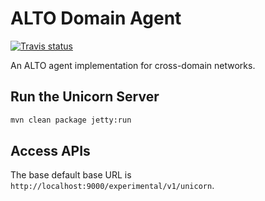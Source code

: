 # ALTO Domain Agent

[![Travis status](https://img.shields.io/travis/openalto/alto-domain-agent/master.svg)](https://travis-ci.org/openalto/alto-domain-agent)

An ALTO agent implementation for cross-domain networks.

## Run the Unicorn Server

``` sh
mvn clean package jetty:run
```

## Access APIs

The base default base URL is `http://localhost:9000/experimental/v1/unicorn`.
